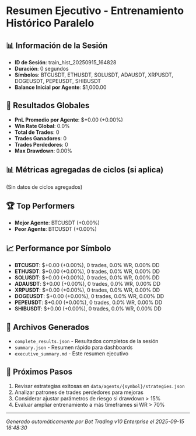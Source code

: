 # Resumen Ejecutivo - Entrenamiento Histórico Paralelo

## 📊 Información de la Sesión
- **ID de Sesión**: train_hist_20250915_164828
- **Duración**: 0 segundos
- **Símbolos**: BTCUSDT, ETHUSDT, SOLUSDT, ADAUSDT, XRPUSDT, DOGEUSDT, PEPEUSDT, SHIBUSDT
- **Balance Inicial por Agente**: $1,000.00

## 🎯 Resultados Globales
- **PnL Promedio por Agente**: $+0.00 (+0.00%)
- **Win Rate Global**: 0.0%
- **Total de Trades**: 0
- **Trades Ganadores**: 0
- **Trades Perdedores**: 0
- **Max Drawdown**: 0.00%

## 📊 Métricas agregadas de ciclos (si aplica)
(Sin datos de ciclos agregados)

## 🏆 Top Performers
- **Mejor Agente**: BTCUSDT (+0.00%)
- **Peor Agente**: BTCUSDT (+0.00%)

## 📈 Performance por Símbolo
- **BTCUSDT**: $+0.00 (+0.00%), 0 trades, 0.0% WR, 0.00% DD
- **ETHUSDT**: $+0.00 (+0.00%), 0 trades, 0.0% WR, 0.00% DD
- **SOLUSDT**: $+0.00 (+0.00%), 0 trades, 0.0% WR, 0.00% DD
- **ADAUSDT**: $+0.00 (+0.00%), 0 trades, 0.0% WR, 0.00% DD
- **XRPUSDT**: $+0.00 (+0.00%), 0 trades, 0.0% WR, 0.00% DD
- **DOGEUSDT**: $+0.00 (+0.00%), 0 trades, 0.0% WR, 0.00% DD
- **PEPEUSDT**: $+0.00 (+0.00%), 0 trades, 0.0% WR, 0.00% DD
- **SHIBUSDT**: $+0.00 (+0.00%), 0 trades, 0.0% WR, 0.00% DD

## 📁 Archivos Generados
- `complete_results.json` - Resultados completos de la sesión
- `summary.json` - Resumen rápido para dashboards
- `executive_summary.md` - Este resumen ejecutivo

## 🎯 Próximos Pasos
1. Revisar estrategias exitosas en `data/agents/{symbol}/strategies.json`
2. Analizar patrones de trades perdedores para mejoras
3. Considerar ajustar parámetros de riesgo si drawdown > 15%
4. Evaluar ampliar entrenamiento a más timeframes si WR > 70%

---
*Generado automáticamente por Bot Trading v10 Enterprise el 2025-09-15 16:48:30*
